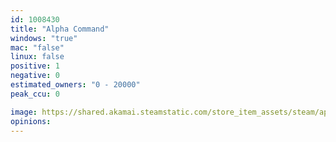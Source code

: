```yaml
---
id: 1008430
title: "Alpha Command"
windows: "true"
mac: "false"
linux: false
positive: 1
negative: 0
estimated_owners: "0 - 20000"
peak_ccu: 0

image: https://shared.akamai.steamstatic.com/store_item_assets/steam/apps/1008430/header.jpg?t=1597429841
opinions:
---
```

